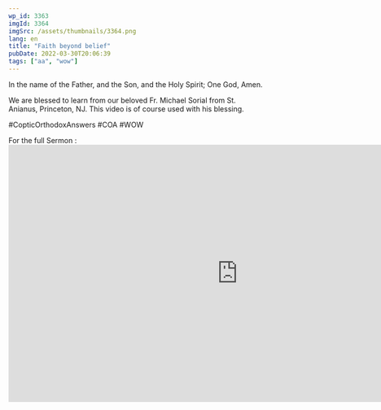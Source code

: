 ```yaml
---
wp_id: 3363
imgId: 3364
imgSrc: /assets/thumbnails/3364.png
lang: en
title: "Faith beyond belief"
pubDate: 2022-03-30T20:06:39
tags: ["aa", "wow"]
---
```

<!-- page: 6 -->

<p>In the name of the Father, and the Son, and the Holy Spirit; One God, Amen. </p>
<p>We are blessed to learn from our beloved Fr. Michael Sorial from St. Anianus, Princeton, NJ.  This video is of course used with his blessing.</p>
<p>#CopticOrthodoxAnswers #COA #WOW</p>
<p>For the full Sermon :<br />
<iframe loading="lazy" title="20210815 My Revival - Fr. Michael Sorial" width="900" height="506" src="https://www.youtube.com/embed/_8J2fwZBcHI?feature=oembed" frameborder="0" allow="accelerometer; autoplay; clipboard-write; encrypted-media; gyroscope; picture-in-picture" allowfullscreen></iframe></p>
